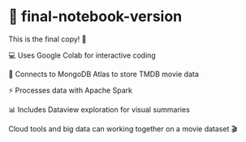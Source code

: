 # 📔 final-notebook-version

This is the final copy! 🥇

💻 Uses Google Colab for interactive coding

🍃 Connects to MongoDB Atlas to store TMDB movie data

⚡ Processes data with Apache Spark

📊 Includes Dataview exploration for visual summaries

Cloud tools and big data can working together on a movie dataset 🎬
